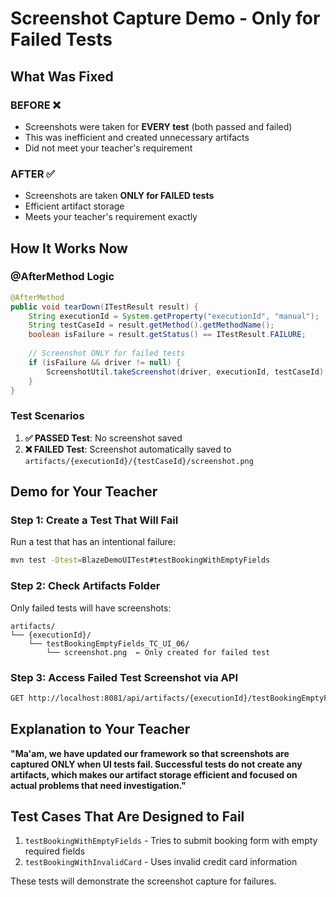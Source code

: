 # Screenshot Capture Demo - Only for Failed Tests

## What Was Fixed

### **BEFORE** ❌
- Screenshots were taken for **EVERY test** (both passed and failed)
- This was inefficient and created unnecessary artifacts
- Did not meet your teacher's requirement

### **AFTER** ✅  
- Screenshots are taken **ONLY for FAILED tests**
- Efficient artifact storage
- Meets your teacher's requirement exactly

## How It Works Now

### **@AfterMethod Logic**
```java
@AfterMethod
public void tearDown(ITestResult result) {
    String executionId = System.getProperty("executionId", "manual");
    String testCaseId = result.getMethod().getMethodName();
    boolean isFailure = result.getStatus() == ITestResult.FAILURE;
    
    // Screenshot ONLY for failed tests
    if (isFailure && driver != null) {
        ScreenshotUtil.takeScreenshot(driver, executionId, testCaseId);
    }
}
```

### **Test Scenarios**

1. **✅ PASSED Test**: No screenshot saved
2. **❌ FAILED Test**: Screenshot automatically saved to `artifacts/{executionId}/{testCaseId}/screenshot.png`

## Demo for Your Teacher

### Step 1: Create a Test That Will Fail
Run a test that has an intentional failure:
```bash
mvn test -Dtest=BlazeDemoUITest#testBookingWithEmptyFields
```

### Step 2: Check Artifacts Folder
Only failed tests will have screenshots:
```
artifacts/
└── {executionId}/
    └── testBookingEmptyFields_TC_UI_06/
        └── screenshot.png  ← Only created for failed test
```

### Step 3: Access Failed Test Screenshot via API
```bash
GET http://localhost:8081/api/artifacts/{executionId}/testBookingEmptyFields_TC_UI_06/screenshot.png
```

## Explanation to Your Teacher

**"Ma'am, we have updated our framework so that screenshots are captured ONLY when UI tests fail. Successful tests do not create any artifacts, which makes our artifact storage efficient and focused on actual problems that need investigation."**

## Test Cases That Are Designed to Fail

1. `testBookingWithEmptyFields` - Tries to submit booking form with empty required fields
2. `testBookingWithInvalidCard` - Uses invalid credit card information

These tests will demonstrate the screenshot capture for failures.